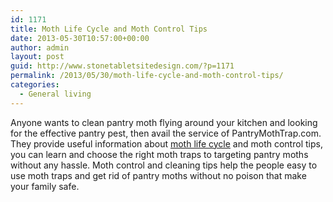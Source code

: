 ```yaml
---
id: 1171
title: Moth Life Cycle and Moth Control Tips
date: 2013-05-30T10:57:00+00:00
author: admin
layout: post
guid: http://www.stonetabletsitedesign.com/?p=1171
permalink: /2013/05/30/moth-life-cycle-and-moth-control-tips/
categories:
  - General living
---
```

Anyone wants to clean pantry moth flying around your kitchen and looking for the effective pantry pest, then avail the service of PantryMothTrap.com. They provide useful information about [moth life cycle](http://www.pantrymothtrap.com/pantry-moths.html) and moth control tips, you can learn and choose the right moth traps to targeting pantry moths without any hassle. Moth control and cleaning tips help the people easy to use moth traps and get rid of pantry moths without no poison that make your family safe.